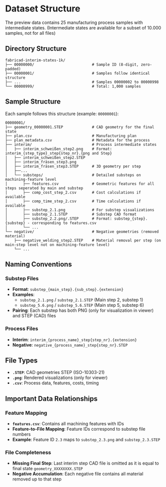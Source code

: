 # Dataset Structure

The preview data contains 25 manufacturing process samples with intermediate states. (Intermediate states are available for a subset of 10.000 samples, not for all files)

## Directory Structure

```
fabricad-interim-states-1k/
├── 00000000/                          # Sample ID (8-digit, zero-padded)
├── 00000001/                          # Samples follow identical structure
├── ...                                # Samples 00000002 to 00000998
└── 00000999/                          # Total: 1,000 samples
```

## Sample Structure

Each sample follows this structure (example: `00000001`):

```
00000001/
├── geometry_00000001.STEP             # CAD geometry for the final state
├── plan.csv                           # Manufacturing plan
├── plan_metadata.csv                  # Metadata for the process
├── interim/                           # Process intermediate states
│   ├── interim_schweißen_step2.png    # Format: interim_{step_type}_step{step_nr}.{png and Step} 
│   ├── interim_schweißen_step2.STEP
│   ├── interim_fräsen_step3.png
│   ├── interim_fräsen_step3.STEP      # 3D geometry per step
│   ├──...
│   └── substeps/                      # Detailed substeps on machining-feature level 
│       ├── features.csv               # Geometric features for all steps seperated by main and substep
│       ├── comp_cost_step_2.csv       # Cost calculations if available
│       ├── comp_time_step_2.csv       # Time calculations if available
│       ├── substep_2.1.png            # For substep visualizations
│       ├── substep_2.1.STEP           # Substep CAD format
│       ├── substep_2.2.png/.STEP      # Format: substep_{step}.{substep} - corresponding to features.csv
│       └── ...                        
└── negative/                          # Negative geometries (removed material)
    ├── negative_welding_step2.STEP    # Material removal per step (on main-step level not on machining-feature level)
    └── ...
```

## Naming Conventions

### Substep Files
- **Format**: `substep_{main_step}.{sub_step}.{extension}`
- **Examples**: 
  - `substep_2.1.png` / `substep_2.1.STEP` (Main step 2, substep 1)
  - `substep_5.6.png` / `substep_5.6.STEP` (Main step 5, substep 6)
- **Pairing**: Each substep has both PNG (only for visualization in viewer) and STEP (CAD) files

### Process Files
- **Interim**: `interim_{process_name}_step{step_nr}.{extension}`
- **Negative**: `negative_{process_name}_step{step_nr}.STEP`

## File Types

- **`.STEP`**: CAD geometries STEP (ISO-10303-21)
- **`.png`**: Rendered visualizations  (only for viewer)
- **`.csv`**: Process data, features, costs, timing

## Important Data Relationships

### Feature Mapping
- **`features.csv`**: Contains all machining features with IDs
- **Feature-to-File Mapping**: Feature IDs correspond to substep file numbers
- **Example**: Feature ID `2.3` maps to `substep_2.3.png` and `substep_2.3.STEP`

### File Completeness
- **Missing Final Step**: Last interim step CAD file is omitted as it is equal to final state `geometry_XXXXXXXX.STEP`
- **Negative Accumulation**: Each negative file contains all material removed up to that step